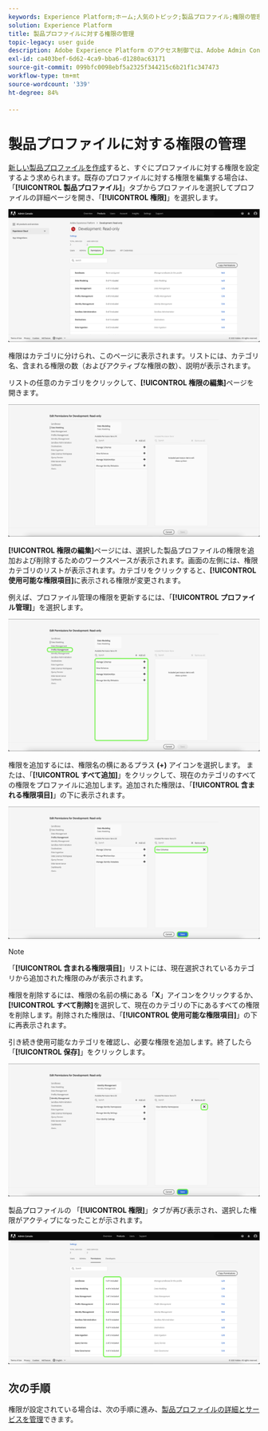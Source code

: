 ```yaml
---
keywords: Experience Platform;ホーム;人気のトピック;製品プロファイル;権限の管理
solution: Experience Platform
title: 製品プロファイルに対する権限の管理
topic-legacy: user guide
description: Adobe Experience Platform のアクセス制御では、Adobe Admin Console を使用して、様々な Platform 機能のロールと権限を管理できます。このドキュメントでは、Platform の製品プロファイルの権限を管理する方法について説明します。
exl-id: ca403bef-6d62-4ca9-bba6-d1280ac63171
source-git-commit: 099bfc0098ebf5a2325f344215c6b21f1c347473
workflow-type: tm+mt
source-wordcount: '339'
ht-degree: 84%

---
```


# 製品プロファイルに対する権限の管理

[新しい製品プロファイルを作成](#create-a-new-product-profile)すると、すぐにプロファイルに対する権限を設定するよう求められます。既存のプロファイルに対する権限を編集する場合は、「**[!UICONTROL 製品プロファイル]**」タブからプロファイルを選択してプロファイルの詳細ページを開き、「**[!UICONTROL 権限]**」を選択します。

![permissions](../images/permissions.png)

権限はカテゴリに分けられ、このページに表示されます。リストには、カテゴリ名、含まれる権限の数（およびアクティブな権限の数）、説明が表示されます。

リストの任意のカテゴリをクリックして、**[!UICONTROL 権限の編集]**&#x200B;ページを開きます。

![権限の編集](../images/edit-permissions.png)

**[!UICONTROL 権限の編集]**&#x200B;ページには、選択した製品プロファイルの権限を追加および削除するためのワークスペースが表示されます。画面の左側には、権限カテゴリのリストが表示されます。カテゴリをクリックすると、**[!UICONTROL 使用可能な権限項目]**&#x200B;に表示される権限が変更されます。

例えば、プロファイル管理の権限を更新するには、「**[!UICONTROL プロファイル管理]**」を選択します。

![プロファイル管理](../images/profile-management.png)

権限を追加するには、権限名の横にあるプラス **(+)** アイコンを選択します。 または、「**[!UICONTROL すべて追加]**」をクリックして、現在のカテゴリのすべての権限をプロファイルに追加します。追加された権限は、「**[!UICONTROL 含まれる権限項目]**」の下に表示されます。

![add-permission](../images/add-permission.png)

>[!NOTE]
>
>「**[!UICONTROL 含まれる権限項目]**」リストには、現在選択されているカテゴリから追加された権限のみが表示されます。

権限を削除するには、権限の名前の横にある「**X**」アイコンをクリックするか、**[!UICONTROL すべて削除]**&#x200B;を選択して、現在のカテゴリの下にあるすべての権限を削除します。削除された権限は、「**[!UICONTROL 使用可能な権限項目]**」の下に再表示されます。

引き続き使用可能なカテゴリを確認し、必要な権限を追加します。終了したら「**[!UICONTROL 保存]**」をクリックします。

![remove-permission](../images/remove-permission.png)

製品プロファイルの 「**[!UICONTROL 権限]**」タブが再び表示され、選択した権限がアクティブになったことが示されます。

![permissions-updated](../images/permissions-updated.png)

## 次の手順

権限が設定されている場合は、次の手順に進み、[製品プロファイルの詳細とサービスを管理](details-and-services.md)できます。
